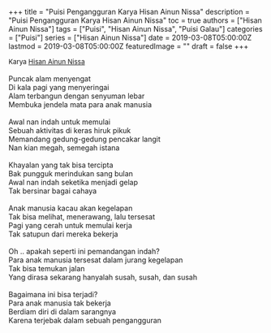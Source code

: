 +++
title = "Puisi Pengangguran Karya Hisan Ainun Nissa"
description = "Puisi Pengangguran Karya Hisan Ainun Nissa"
toc = true
authors = ["Hisan Ainun Nissa"]
tags = ["Puisi", "Hisan Ainun Nissa", "Puisi Galau"]
categories = ["Puisi"]
series = ["Hisan Ainun Nissa"]
date = 2019-03-08T05:00:00Z
lastmod = 2019-03-08T05:00:00Z
featuredImage = ""
draft = false
+++

<div style="text-align: justify;">
<div style="font-size: small;">Karya <a href="/authors/hisan-ainun-nissa/" target="_blank">Hisan Ainun Nissa</a></div><br />
Puncak alam menyengat<br />Di kala pagi yang menyeringai<br />Alam terbangun dengan senyuman lebar<br />Membuka jendela mata para anak manusia<br /><br />Awal nan indah untuk memulai<br />Sebuah aktivitas di keras hiruk pikuk<br />Memandang gedung-gedung pencakar langit<br />Nan kian megah, semegah istana<br /><br />Khayalan yang tak bisa tercipta<br />Bak pungguk merindukan sang bulan<br />Awal nan indah seketika menjadi gelap<br />Tak bersinar bagai cahaya<br /><br />Anak manusia kacau akan kegelapan<br />Tak bisa melihat, menerawang, lalu tersesat<br />Pagi yang cerah untuk memulai kerja<br />Tak satupun dari mereka bekerja<br /><br />Oh .. apakah seperti ini pemandangan indah?<br />Para anak manusia tersesat dalam jurang kegelapan<br />Tak bisa temukan jalan<br />Yang dirasa sekarang hanyalah susah, susah, dan susah<br /><br />Bagaimana ini bisa terjadi?<br />Para anak manusia tak bekerja<br />Berdiam diri di dalam sarangnya<br />Karena terjebak dalam sebuah pengangguran</div>
